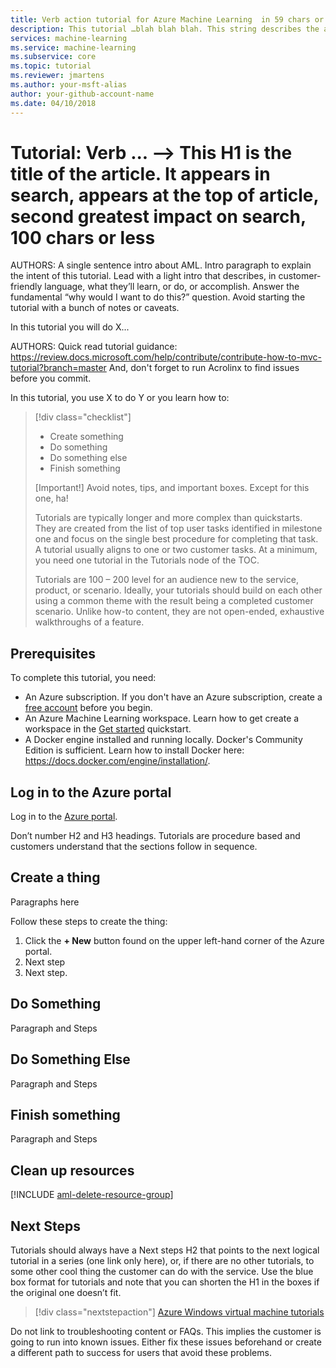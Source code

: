 ```yaml
---
title: Verb action tutorial for Azure Machine Learning  in 59 chars or less. Include the name Azure Machine Learning. Include the word 'tutorial'. Test title here https://moz.com/learn/seo/title-tag 
description: This tutorial …blah blah blah. This string describes the article in 115 to 145 characters. Include the word 'tutorial' in your description. Use SEO kind of action verbs here. such as - Learn how to do this and that using customer words. This info is displayed on the search page inline with the article date stamp. If your intro para describes your article's intent, you can use it here edited for length.
services: machine-learning
ms.service: machine-learning
ms.subservice: core
ms.topic: tutorial
ms.reviewer: jmartens
ms.author: your-msft-alias
author: your-github-account-name
ms.date: 04/10/2018
---
```


# Tutorial: Verb ... --> This H1 is the title of the article. It appears in search, appears at the top of article, second greatest impact on search, 100 chars or less

AUTHORS: A single sentence intro about AML. Intro paragraph to explain the intent of this tutorial. Lead with a light intro that describes, in customer-friendly language, what they’ll learn, or do, or accomplish. Answer the fundamental “why would I want to do this?” question. Avoid starting the tutorial with a bunch of notes or caveats.

In this tutorial you will do X...

AUTHORS: Quick read tutorial guidance: https://review.docs.microsoft.com/help/contribute/contribute-how-to-mvc-tutorial?branch=master  And, don't forget to run Acrolinx to find issues before you commit.

In this tutorial, you use X to do Y or you learn how to:
> [!div class="checklist"]
> * Create something
> * Do something
> * Do something else
> * Finish something 
> 
> [Important!]
> Avoid notes, tips, and important boxes. Except for this one, ha!
> 
> Tutorials are typically longer and more complex than quickstarts. They are created from the list of top user tasks identified in milestone one and focus on the single best procedure for completing that task. A tutorial usually aligns to one or two customer tasks. At a minimum, you need one tutorial in the Tutorials node of the TOC.
> 
> Tutorials are 100 – 200 level for an audience new to the service, product, or scenario. Ideally, your tutorials should build on each other using a common theme with the result being a completed customer scenario. Unlike how-to content, they are not open-ended, exhaustive walkthroughs of a feature.

## Prerequisites

To complete this tutorial, you need:
* An Azure subscription. If you don't have an Azure subscription, create a [free account](https://azure.microsoft.com/free/?WT.mc_id=A261C142F) before you begin. 
* An Azure Machine Learning workspace. Learn how to get create a workspace in the [Get started](quickstart-get-started.md#create-a-workspace) quickstart.
* A Docker engine installed and running locally. Docker's Community Edition is sufficient. Learn how to install Docker here: https://docs.docker.com/engine/installation/.


## Log in to the Azure portal
Log in to the [Azure portal](https://portal.azure.com).

Don’t number H2 and H3 headings. Tutorials are procedure based and customers understand that the sections follow in sequence.

## Create a thing
Paragraphs here 

Follow these steps to create the thing:
1. Click the **+ New**  button found on the upper left-hand corner of the Azure portal.
2. Next step
3. Next step.

## Do Something
Paragraph and Steps 

## Do Something Else
Paragraph and Steps 

## Finish something
Paragraph and Steps 

## Clean up resources

[!INCLUDE [aml-delete-resource-group](../../../includes/aml-delete-resource-group.md)]

## Next Steps
Tutorials should always have a Next steps H2 that points to the next logical tutorial in a series (one link only here), or, if there are no other tutorials, to some other cool thing the customer can do with the service. Use the blue box format for tutorials and note that you can shorten the H1 in the boxes if the original one doesn’t fit.

> [!div class="nextstepaction"]
> [Azure Windows virtual machine tutorials](overview-what-is-azure-ml.md)

Do not link to troubleshooting content or FAQs. This implies the customer is going to run into known issues. Either fix these issues beforehand or create a different path to success for users that avoid these problems.
